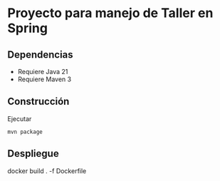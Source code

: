 # Proyecto para manejo de Taller en Spring

## Dependencias
- Requiere Java 21
- Requiere Maven 3

## Construcción
Ejecutar

    mvn package

## Despliegue

   docker build . -f Dockerfile
   
